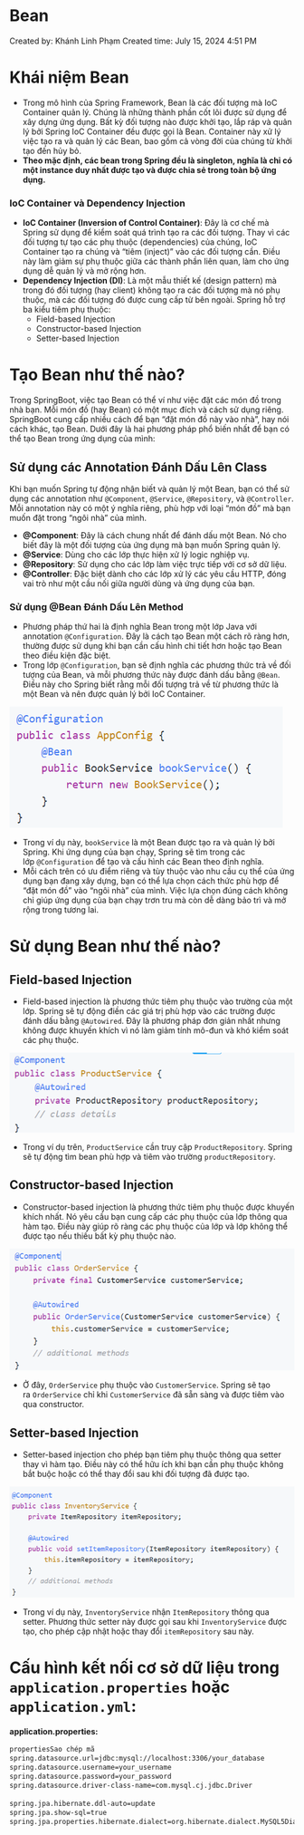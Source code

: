 # Bean

Created by: Khánh Linh Phạm
Created time: July 15, 2024 4:51 PM

# Khái niệm Bean

- Trong mô hình của Spring Framework, Bean là các đối tượng mà IoC Container quản lý. Chúng là những thành phần cốt lõi được sử dụng để xây dựng ứng dụng. Bất kỳ đối tượng nào được khởi tạo, lắp ráp và quản lý bởi Spring IoC Container đều được gọi là Bean. Container này xử lý việc tạo ra và quản lý các Bean, bao gồm cả vòng đời của chúng từ khởi tạo đến hủy bỏ.
- **Theo mặc định, các bean trong Spring đều là singleton, nghĩa là chỉ có một instance duy nhất được tạo và được chia sẻ trong toàn bộ ứng dụng.**

### **IoC Container và Dependency Injection**

- **IoC Container (Inversion of Control Container)**: Đây là cơ chế mà Spring sử dụng để kiểm soát quá trình tạo ra các đối tượng. Thay vì các đối tượng tự tạo các phụ thuộc (dependencies) của chúng, IoC Container tạo ra chúng và “tiêm (inject)” vào các đối tượng cần. Điều này làm giảm sự phụ thuộc giữa các thành phần liên quan, làm cho ứng dụng dễ quản lý và mở rộng hơn.
- **Dependency Injection (DI)**: Là một mẫu thiết kế (design pattern) mà trong đó đối tượng (hay client) không tạo ra các đối tượng mà nó phụ thuộc, mà các đối tượng đó được cung cấp từ bên ngoài. Spring hỗ trợ ba kiểu tiêm phụ thuộc:
    - Field-based Injection
    - Constructor-based Injection
    - Setter-based Injection

# **Tạo Bean như thế nào?**

Trong SpringBoot, việc tạo Bean có thể ví như việc đặt các món đồ trong nhà bạn. Mỗi món đồ (hay Bean) có một mục đích và cách sử dụng riêng. SpringBoot cung cấp nhiều cách để bạn “đặt món đồ này vào nhà”, hay nói cách khác, tạo Bean. Dưới đây là hai phương pháp phổ biến nhất để bạn có thể tạo Bean trong ứng dụng của mình:

## **Sử dụng các Annotation Đánh Dấu Lên Class**

Khi bạn muốn Spring tự động nhận biết và quản lý một Bean, bạn có thể sử dụng các annotation như `@Component`, `@Service`, `@Repository`, và `@Controller`. Mỗi annotation này có một ý nghĩa riêng, phù hợp với loại “món đồ” mà bạn muốn đặt trong “ngôi nhà” của mình.

- **@Component**: Đây là cách chung nhất để đánh dấu một Bean. Nó cho biết đây là một đối tượng của ứng dụng mà bạn muốn Spring quản lý.
- **@Service**: Dùng cho các lớp thực hiện xử lý logic nghiệp vụ.
- **@Repository**: Sử dụng cho các lớp làm việc trực tiếp với cơ sở dữ liệu.
- **@Controller**: Đặc biệt dành cho các lớp xử lý các yêu cầu HTTP, đóng vai trò như một cầu nối giữa người dùng và ứng dụng của bạn.

### **Sử dụng @Bean Đánh Dấu Lên Method**

- Phương pháp thứ hai là định nghĩa Bean trong một lớp Java với annotation `@Configuration`. Đây là cách tạo Bean một cách rõ ràng hơn, thường được sử dụng khi bạn cần cấu hình chi tiết hơn hoặc tạo Bean theo điều kiện đặc biệt.
- Trong lớp `@Configuration`, bạn sẽ định nghĩa các phương thức trả về đối tượng của Bean, và mỗi phương thức này được đánh dấu bằng `@Bean`. Điều này cho Spring biết rằng mỗi đối tượng trả về từ phương thức là một Bean và nên được quản lý bởi IoC Container.

![Untitled](Bean%20995aacbaaf434b0f90e4526bec778da1/Untitled.png)

- Trong ví dụ này, `bookService` là một Bean được tạo ra và quản lý bởi Spring. Khi ứng dụng của bạn chạy, Spring sẽ tìm trong các lớp `@Configuration` để tạo và cấu hình các Bean theo định nghĩa.
- Mỗi cách trên có ưu điểm riêng và tùy thuộc vào nhu cầu cụ thể của ứng dụng bạn đang xây dựng, bạn có thể lựa chọn cách thức phù hợp để “đặt món đồ” vào “ngôi nhà” của mình. Việc lựa chọn đúng cách không chỉ giúp ứng dụng của bạn chạy trơn tru mà còn dễ dàng bảo trì và mở rộng trong tương lai.

# **Sử dụng Bean như thế nào?**

## **Field-based Injection**

- Field-based injection là phương thức tiêm phụ thuộc vào trường của một lớp. Spring sẽ tự động điền các giá trị phù hợp vào các trường được đánh dấu bằng `@Autowired`. Đây là phương pháp đơn giản nhất nhưng không được khuyến khích vì nó làm giảm tính mô-đun và khó kiểm soát các phụ thuộc.

![Untitled](Bean%20995aacbaaf434b0f90e4526bec778da1/Untitled%201.png)

- Trong ví dụ trên, `ProductService` cần truy cập `ProductRepository`. Spring sẽ tự động tìm bean phù hợp và tiêm vào trường `productRepository`.

## **Constructor-based Injection**

- Constructor-based injection là phương thức tiêm phụ thuộc được khuyến khích nhất. Nó yêu cầu bạn cung cấp các phụ thuộc của lớp thông qua hàm tạo. Điều này giúp rõ ràng các phụ thuộc của lớp và lớp không thể được tạo nếu thiếu bất kỳ phụ thuộc nào.

![Untitled](Bean%20995aacbaaf434b0f90e4526bec778da1/Untitled%202.png)

- Ở đây, `OrderService` phụ thuộc vào `CustomerService`. Spring sẽ tạo ra `OrderService` chỉ khi `CustomerService` đã sẵn sàng và được tiêm vào qua constructor.

## **Setter-based Injection**

- Setter-based injection cho phép bạn tiêm phụ thuộc thông qua setter thay vì hàm tạo. Điều này có thể hữu ích khi bạn cần phụ thuộc không bắt buộc hoặc có thể thay đổi sau khi đối tượng đã được tạo.

![Untitled](Bean%20995aacbaaf434b0f90e4526bec778da1/Untitled%203.png)

- Trong ví dụ này, `InventoryService` nhận `ItemRepository` thông qua setter. Phương thức setter này được gọi sau khi `InventoryService` được tạo, cho phép cập nhật hoặc thay đổi `itemRepository` sau này.

# **Cấu hình kết nối cơ sở dữ liệu trong `application.properties` hoặc `application.yml`:**

**application.properties:**

```
propertiesSao chép mã
spring.datasource.url=jdbc:mysql://localhost:3306/your_database
spring.datasource.username=your_username
spring.datasource.password=your_password
spring.datasource.driver-class-name=com.mysql.cj.jdbc.Driver

spring.jpa.hibernate.ddl-auto=update
spring.jpa.show-sql=true
spring.jpa.properties.hibernate.dialect=org.hibernate.dialect.MySQL5Dialect

```